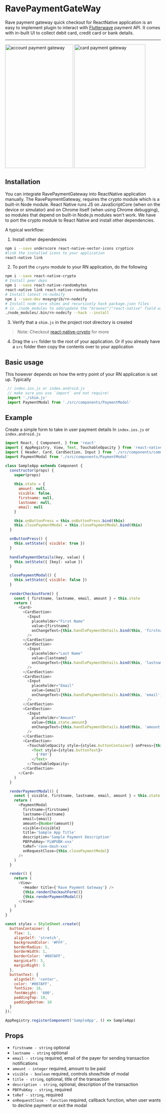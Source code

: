 # RavePaymentGateWay
Rave payment gateway quick checkout for ReactNative application is an easy to implement plugin to interact with [Flutterwave](https://www.flutterwave.com/) payment API. It comes with in-built UI to collect debit card, credit card or bank details.

***
<img src="screenshots/screenshot_account_payment_form.png" alt="account payment gateway" height = "400px" width = "220px"/>
<img src="screenshots/screenshot_card_payment_form.png" alt="card payment gateway" height = "400px" width = "230px"/>

## Installation
You can integrate RavePaymentGateway into ReactNative application manually. 
The RavePaymentGateway, requires the crypto module which is a built-in Node module. React Native runs JS on JavaScriptCore (when on the device or simulator) and on Chrome itself (when using Chrome debugging), so modules that depend on built-in Node.js modules won't work.  We have to port the crypto module to React Native and install other dependencies.

A typical workflow:

1. Install other dependencies
  ```sh
  npm i --save underscore react-native-vector-icons cryptico
  #link the installed icons to your application
  react-native link
  ```


2. To port the `crypto` module to your RN application, do the following
  ```sh
  npm i --save react-native-crypto
  # Install peer deps
  npm i --save react-native-randombytes
  react-native link react-native-randombytes
  # Install latest rn-nodeify
  npm i --save-dev mvayngrib/rn-nodeify
  # Install node core shims and recursively hack package.json files
  # in ./node_modules to add/update the "browser"/"react-native" field with relevant mappings
  ./node_modules/.bin/rn-nodeify --hack --install
  ```

3.  Verify that a `shim.js` in the project root directory is created
 
> Note: Checkout [react-native-crypto](https://github.com/mvayngrib/react-native-crypto) for more

4. Drag the `src` folder to the root of your application. Or if you already have a `src` folder then copy the contents over to your application

## Basic usage 
This however depends on how the entry point of your RN application is set up. Typically 

 ```js
  // index.ios.js or index.android.js
  // make sure you use `import` and not require!  
  import './shim.js'
  import PaymentModal from './src/components/PaymentModal'
  ```

## Example
Create a simple form to take in user payment details
In `index.ios.js` or `index.android.js`

```js
import React, { Component, } from 'react'
import { AppRegistry, View, Text, TouchableOpacity } from 'react-native'
import { Header, Card, CardSection, Input } from './src/components/common'
import PaymentModal from './src/components/PaymentModal'

class SampleApp extends Component {
  constructor(props) {
    super(props)
    
    this.state = {
      amount: null,
      visible: false,
      firstname: null,
      lastname: null,
      email: null
    }

    this.onButtonPress = this.onButtonPress.bind(this)
    this.closePaymentModal = this.closePaymentModal.bind(this)
  }

  onButtonPress() {
    this.setState({ visible: true })
  }
  
  handlePaymentDetails(key, value) {
    this.setState({ [key]: value })
  }

  closePaymentModal() {
    this.setState({ visible: false })
  }
  
  renderCheckoutForm() {
    const { firstname, lastname, email, amount } = this.state
    return (
      <Card>
        <CardSection>
          <Input
            placeholder="First Name"
            value={firstname}
            onChangeText={this.handlePaymentDetails.bind(this, 'firstname')}
          />
        </CardSection>
        <CardSection>
          <Input
            placeholder="Last Name"
            value={lastname}
            onChangeText={this.handlePaymentDetails.bind(this, 'lastname')}
          />
        </CardSection>
        <CardSection>
          <Input
            placeholder="Email"
            value={email}
            onChangeText={this.handlePaymentDetails.bind(this, 'email')}
          />
        </CardSection>
        <CardSection>
          <Input
            placeholder="Amount"
            value={this.state.amount}
            onChangeText={this.handlePaymentDetails.bind(this, 'amount')}
          />
        </CardSection>        
        <CardSection>
          <TouchableOpacity style={styles.buttonContainer} onPress={this.onButtonPress}>
            <Text style={styles.buttonText}>
              {'PAY'}
            </Text>
          </TouchableOpacity>
        </CardSection>
      </Card>    
    )
  }

  renderPaymentModal() {
    const { visible, firstname, lastname, email, amount } = this.state
    return (
      <PaymentModal
        firstname={firstname}
        lastname={lastname}
        email={email}
        amount={Number(amount)}
        visible={visible}
        title='Sample App Title'
        description='Sample Payment Description'
        PBFPubKey='FLWPUBK-xxx'
        txRef='rave-dash-xxx'
        onRequestClose={this.closePaymentModal}
      />    
    )
  }

  render() {
    return (
      <View>
        <Header title={'Rave Payment Gateway'} />
        {this.renderCheckoutForm()}
        {this.renderPaymentModal()}
      </View>
    )
  }
}

const styles = StyleSheet.create({
  buttonContainer: {
    flex: 1,
    alignSelf: 'stretch',
    backgroundColor: '#FFF',
    borderRadius: 5,
    borderWidth: 1,
    borderColor: '#007AFF',
    marginLeft: 5,
    marginRight: 5
  },
  buttonText: {
    alignSelf: 'center',
    color: '#007AFF',
    fontSize: 16,
    fontWeight: '600',
    paddingTop: 10,
    paddingBottom: 10
  }
});

AppRegistry.registerComponent('SampleApp', () => SampleApp)
```


## Props

* `firstname - string` optional
* `lastname - string` optional
* `email - string` required, email of the payer for sending transaction notifications
* `amount - integer` required, amount to be paid
* `visible - boolean` required, controls show/hide of modal
* `title - string`, optional, title of the transaction
* `description - string`, optional, description of the transaction
* `PBFPubKey - string`, required
* `txRef - string`, required
* `onRequestClose - function` required, callback function, when user wants to decline payment or exit the modal


